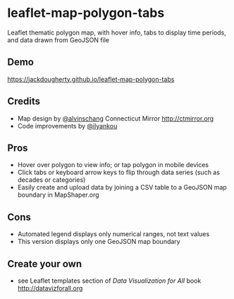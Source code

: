 # leaflet-map-polygon-tabs
Leaflet thematic polygon map, with hover info, tabs to display time periods, and data drawn from GeoJSON file

## Demo
https://jackdougherty.github.io/leaflet-map-polygon-tabs

## Credits
- Map design by [@alvinschang](https://github.com/alvinschang) Connecticut Mirror http://ctmirror.org
- Code improvements by [@ilyankou](https://github.com/ilyankou)

## Pros
- Hover over polygon to view info; or tap polygon in mobile devices
- Click tabs or keyboard arrow keys to flip through data series (such as decades or categories)
- Easily create and upload data by joining a CSV table to a GeoJSON map boundary in MapShaper.org

## Cons
- Automated legend displays only numerical ranges, not text values
- This version displays only one GeoJSON map boundary

## Create your own
- see Leaflet templates section of *Data Visualization for All* book http://datavizforall.org
